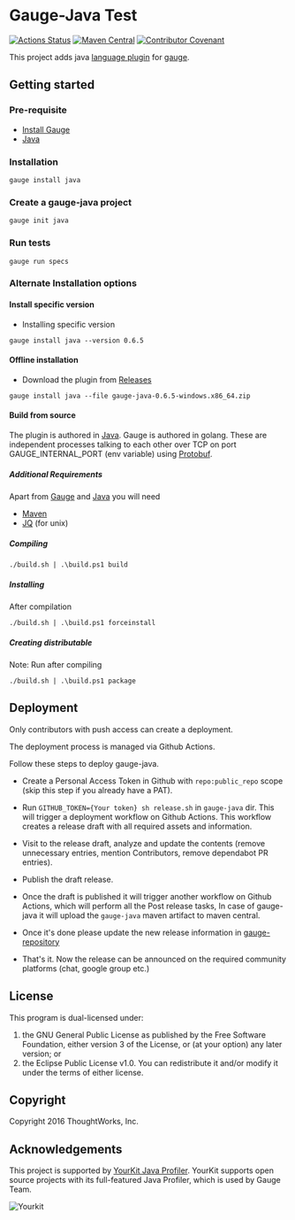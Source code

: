 # Gauge-Java Test

[![Actions Status](https://github.com/getgauge/gauge-java/workflows/tests/badge.svg)](https://github.com/getgauge/gauge-java/actions)
[![Maven Central](https://maven-badges.herokuapp.com/maven-central/com.thoughtworks.gauge/gauge-java/badge.svg)](https://maven-badges.herokuapp.com/maven-central/com.thoughtworks.gauge/gauge-java)
[![Contributor Covenant](https://img.shields.io/badge/Contributor%20Covenant-v1.4%20adopted-ff69b4.svg)](CODE_OF_CONDUCT.md)

This project adds java [language plugin](https://docs.gauge.org/plugins.html#language-reporting-plugins) for [gauge](http://getgauge.io).

## Getting started

### Pre-requisite

- [Install Gauge](https://docs.gauge.org/installing.html#installation)
- [Java](https://www.java.com/en/download/)

### Installation

```
gauge install java
```

### Create a gauge-java project

```
gauge init java
```

### Run tests

```
gauge run specs
```

### Alternate Installation options

#### Install specific version
* Installing specific version
```
gauge install java --version 0.6.5
```

#### Offline installation
* Download the plugin from [Releases](https://github.com/getgauge/gauge-java/releases)
```
gauge install java --file gauge-java-0.6.5-windows.x86_64.zip
```

#### Build from source

The plugin is authored in [Java](https://en.wikipedia.org/wiki/Java_(programming_language)).
Gauge is authored in golang. These are independent processes talking to each other over TCP on port GAUGE_INTERNAL_PORT (env variable) using [Protobuf](https://github.com/getgauge/gauge-proto).

##### Additional Requirements
Apart from [Gauge](https://gauge.org/index.html) and [Java](https://www.java.com/en/download/index.jsp) you will need

* [Maven](https://maven.apache.org/)
* [JQ](https://stedolan.github.io/jq/) (for unix)
##### Compiling

````
./build.sh | .\build.ps1 build
````

##### Installing

After compilation

````
./build.sh | .\build.ps1 forceinstall
````

##### Creating distributable

Note: Run after compiling

````
./build.sh | .\build.ps1 package
````


## Deployment

Only contributors with push access can create a deployment.

The deployment process is managed via Github Actions.

Follow these steps to deploy gauge-java.

* Create a Personal Access Token in Github with `repo:public_repo` scope (skip this step if you already have a PAT).
* Run `GITHUB_TOKEN={Your token} sh release.sh` in `gauge-java` dir. This will trigger a deployment workflow on Github Actions. This workflow creates a release draft with all required assets and information.
* Visit to the release draft, analyze and update the contents (remove unnecessary entries, mention Contributors, remove dependabot PR entries).
* Publish the draft release.
* Once the draft is published it will trigger another workflow on Github Actions, which will perform all the Post release tasks, In case of gauge-java it will upload the `gauge-java` maven artifact to maven central.
* Once it's done please update the new release information in [gauge-repository](https://github.com/getgauge/gauge-repository/blob/master/java-install.json)

* That's it. Now the release can be announced on the required community platforms (chat, google group etc.)


## License

This program is dual-licensed under:
1. the GNU General Public License as published by the Free Software Foundation, either version 3 of the License, or (at your option) any later version;
or
2. the Eclipse Public License v1.0. You can redistribute it and/or modify it under the terms of either license.

## Copyright

Copyright 2016 ThoughtWorks, Inc.

## Acknowledgements

This project is supported by [YourKit Java Profiler](https://www.yourkit.com/java/profiler/index.jsp). YourKit supports open source projects with its full-featured Java Profiler, which is used by Gauge Team.

![Yourkit](https://www.yourkit.com/images/yklogo.png)
